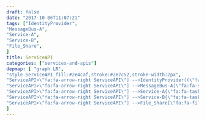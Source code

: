 ```yaml
---
draft: false
date: "2017-10-06T11:07:21"
tags: ["IdentityProvider",
"MessageBus-A",
"Service-A",
"Service-B",
"File_Share",
]
title: ServiceAPI
categories: ["services-and-apis"]
depmap: [ "graph LR",
"style ServiceAPI fill:#2e4caf,stroke:#2e7c52,stroke-width:2px",
"ServiceAPI>\"fa:fa-arrow-right ServiceAPI\"] -->IdentityProvider((\"fa:fa-globe IdentityProvider\"))",
"ServiceAPI>\"fa:fa-arrow-right ServiceAPI\"] -->MessageBus-A[\"fa:fa-sitemap MessageBus-A\"]",
"ServiceAPI>\"fa:fa-arrow-right ServiceAPI\"] -->Service-A{\"fa:fa-tasks Service-A\"}",
"ServiceAPI>\"fa:fa-arrow-right ServiceAPI\"] -->Service-B{\"fa:fa-tasks Service-B\"}",
"ServiceAPI>\"fa:fa-arrow-right ServiceAPI\"] -->File_Share[\"fa:fa-files-o File_Share\"]",
]
---
```

